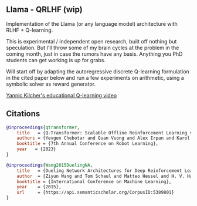 ## Llama - QRLHF (wip)

Implementation of the Llama (or any language model) architecture with RLHF + Q-learning.

This is experimental / independent open research, built off nothing but speculation. But I'll throw some of my brain cycles at the problem in the coming month, just in case the rumors have any basis. Anything you PhD students can get working is up for grabs.

Will start off by adapting the autoregressive discrete Q-learning formulation in the cited paper below and run a few experiments on arithmetic, using a symbolic solver as reward generator.

<a href="https://www.youtube.com/watch?v=nOBm4aYEYR4">Yannic Kilcher's educational Q-learning video</a>

## Citations

```bibtex
@inproceedings{qtransformer,
    title   = {Q-Transformer: Scalable Offline Reinforcement Learning via Autoregressive Q-Functions},
    authors = {Yevgen Chebotar and Quan Vuong and Alex Irpan and Karol Hausman and Fei Xia and Yao Lu and Aviral Kumar and Tianhe Yu and Alexander Herzog and Karl Pertsch and Keerthana Gopalakrishnan and Julian Ibarz and Ofir Nachum and Sumedh Sontakke and Grecia Salazar and Huong T Tran and Jodilyn Peralta and Clayton Tan and Deeksha Manjunath and Jaspiar Singht and Brianna Zitkovich and Tomas Jackson and Kanishka Rao and Chelsea Finn and Sergey Levine},
    booktitle = {7th Annual Conference on Robot Learning},
    year   = {2023}
}
```

```bibtex
@inproceedings{Wang2015DuelingNA,
    title   = {Dueling Network Architectures for Deep Reinforcement Learning},
    author  = {Ziyun Wang and Tom Schaul and Matteo Hessel and H. V. Hasselt and Marc Lanctot and Nando de Freitas},
    booktitle = {International Conference on Machine Learning},
    year    = {2015},
    url     = {https://api.semanticscholar.org/CorpusID:5389801}
}
```
